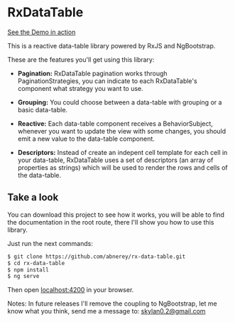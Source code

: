 # RxDataTable

[See the Demo in action](https://rx-data-table.firebaseapp.com/#/basic)

This is a reactive data-table library powered by RxJS and NgBootstrap.

These are the features you'll get using this library:

* **Pagination:** RxDataTable pagination works through PaginationStrategies, you can indicate to each RxDataTable's component what strategy you want to use.

* **Grouping:** You could choose between a data-table with grouping or a basic data-table.

* **Reactive:** Each data-table component receives a BehaviorSubject, whenever you want to update the view with some changes, you should emit a new value to the data-table component.

* **Descriptors:** Instead of create an indepent cell template for each cell in your data-table, RxDataTable uses a set of descriptors (an array of properties as strings) which will be used to render the rows and cells of the data-table.

## Take a look

You can download this project to see how it works, you will be able to find the documentation in the root route, there I'll show
you how to use this library.

Just run the next commands:

```bash
$ git clone https://github.com/abnerey/rx-data-table.git
$ cd rx-data-table
$ npm install
$ ng serve 
```

Then open [localhost:4200](http://localhost:4200) in your browser.

Notes:
  In future releases I'll remove the coupling to NgBootstrap, let me know what you think, send me a message to: skylan0.2@gmail.com

